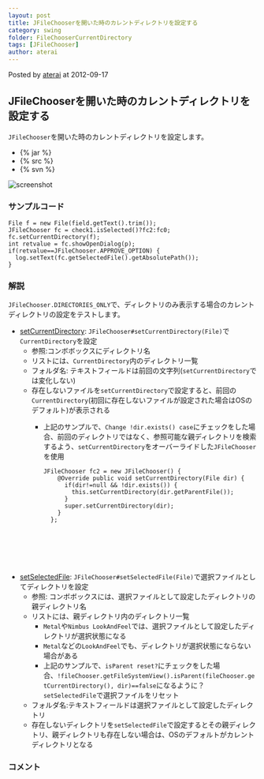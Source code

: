 ```yaml
---
layout: post
title: JFileChooserを開いた時のカレントディレクトリを設定する
category: swing
folder: FileChooserCurrentDirectory
tags: [JFileChooser]
author: aterai
---
```


Posted by [aterai](http://terai.xrea.jp/aterai.html) at 2012-09-17

## JFileChooserを開いた時のカレントディレクトリを設定する
`JFileChooser`を開いた時のカレントディレクトリを設定します。

- {% jar %}
- {% src %}
- {% svn %}

<!-- dummy comment line for breaking list -->

![screenshot](https://lh5.googleusercontent.com/-L0xUhPSuu1Y/UFaopCvyPFI/AAAAAAAABSg/JUQJkTi-0BI/s800/FileChooserCurrentDirectory.png)

### サンプルコード
<pre class="prettyprint"><code>File f = new File(field.getText().trim());
JFileChooser fc = check1.isSelected()?fc2:fc0;
fc.setCurrentDirectory(f);
int retvalue = fc.showOpenDialog(p);
if(retvalue==JFileChooser.APPROVE_OPTION) {
  log.setText(fc.getSelectedFile().getAbsolutePath());
}
</code></pre>

### 解説
`JFileChooser.DIRECTORIES_ONLY`で、ディレクトリのみ表示する場合のカレントディレクトリの設定をテストします。

- [setCurrentDirectory](http://docs.oracle.com/javase/jp/6/api/javax/swing/JFileChooser.html#setCurrentDirectory%28java.io.File%29): `JFileChooser#setCurrentDirectory(File)`で`CurrentDirectory`を設定
    - 参照:コンボボックスにディレクトリ名
    - リストには、`CurrentDirectory`内のディレクトリ一覧
    - フォルダ名: テキストフィールドは前回の文字列(`setCurrentDirectory`では変化しない)
    - 存在しないファイルを`setCurrentDirectory`で設定すると、前回の`CurrentDirectory`(初回に存在しないファイルが設定された場合はOSのデフォルト)が表示される
        - 上記のサンプルで、`Change !dir.exists() case`にチェックをした場合、前回のディレクトリではなく、参照可能な親ディレクトリを検索するよう、`setCurrentDirectory`をオーバーライドした`JFileChooser`を使用
            
            <pre class="prettyprint"><code>JFileChooser fc2 = new JFileChooser() {
              @Override public void setCurrentDirectory(File dir) {
                if(dir!=null &amp;&amp; !dir.exists()) {
                  this.setCurrentDirectory(dir.getParentFile());
                }
                super.setCurrentDirectory(dir);
              }
            };
</code></pre>
- [setSelectedFile](http://docs.oracle.com/javase/jp/6/api/javax/swing/JFileChooser.html#setSelectedFile%28java.io.File%29): `JFileChooser#setSelectedFile(File)`で選択ファイルとしてディレクトリを設定
    - 参照: コンボボックスには、選択ファイルとして設定したディレクトリの親ディレクトリ名
    - リストには、親ディレクトリ内のディレクトリ一覧
        - `Metal`や`Nimbus LookAndFeel`では、選択ファイルとして設定したディレクトリが選択状態になる
        - `Metal`などの`LookAndFeel`でも、ディレクトリが選択状態にならない場合がある
        - 上記のサンプルで、`isParent reset?`にチェックをした場合、`!fileChooser.getFileSystemView().isParent(fileChooser.getCurrentDirectory(), dir)==false`になるように？`setSelectedFile`で選択ファイルをリセット
    - フォルダ名:テキストフィールドは選択ファイルとして設定したディレクトリ
    - 存在しないディレクトリを`setSelectedFile`で設定するとその親ディレクトリ、親ディレクトリも存在しない場合は、OSのデフォルトがカレントディレクトリとなる

<!-- dummy comment line for breaking list -->

### コメント
